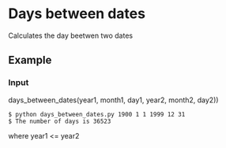 # Days between dates

Calculates the day beetwen two dates

## Example

### Input

days_between_dates(year1, month1, day1, year2, month2, day2))

```
$ python days_between_dates.py 1900 1 1 1999 12 31
$ The number of days is 36523
```

where year1 <= year2



